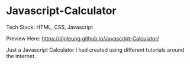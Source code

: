 # Javascript-Calculator
Tech Stack: HTML, CSS, Javascript

Preview Here: https://djnleung.github.io/Javascript-Calculator/

Just a Javascript Calculator I had created using different tutorials around the internet.
